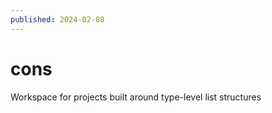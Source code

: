 ```yaml
---
published: 2024-02-08
---
```


# cons

Workspace for projects built around type-level list structures
